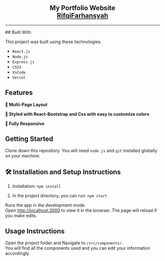 <h2 align="center">
  My Portfolio Website<br/>
  <a href="https://rifqifarhansyah.vercel.app" target="_blank">RifqiFarhansyah</a>
</h2>
<hr>
## Built With

This project was built using these technologies.
- `React.js`
- `Node.js`
- `Express.js`
- `CSS3`
- `VsCode`
- `Vercel`

## Features

**📖 Multi-Page Layout**

**🎨 Styled with React-Bootstrap and Css with easy to customize colors**

**📱 Fully Responsive**

## Getting Started

Clone down this repository. You will need `node.js` and `git` installed globally on your machine.

## 🛠 Installation and Setup Instructions

1. Installation: `npm install`

2. In the project directory, you can run: `npm start`

Runs the app in the development mode.\
Open [http://localhost:3000](http://localhost:3000) to view it in the browser.
The page will reload if you make edits.

## Usage Instructions

Open the project folder and Navigate to `/src/components/`. <br/>
You will find all the components used and you can edit your information accordingly.


